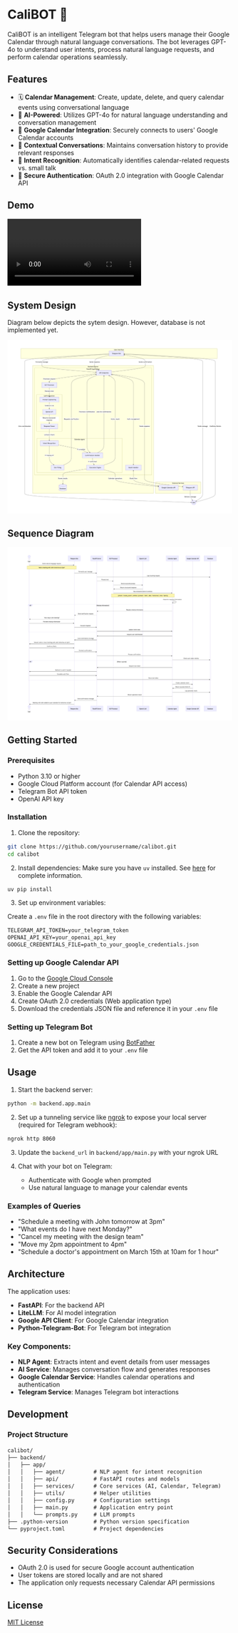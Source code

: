 # CaliBOT 📅

CaliBOT is an intelligent Telegram bot that helps users manage their Google Calendar through natural language conversations. The bot leverages GPT-4o to understand user intents, process natural language requests, and perform calendar operations seamlessly.

## Features

- 🗓️ **Calendar Management**: Create, update, delete, and query calendar events using conversational language
- 🤖 **AI-Powered**: Utilizes GPT-4o for natural language understanding and conversation management
- 🔄 **Google Calendar Integration**: Securely connects to users' Google Calendar accounts
- 💬 **Contextual Conversations**: Maintains conversation history to provide relevant responses
- 🧠 **Intent Recognition**: Automatically identifies calendar-related requests vs. small talk
- 🔐 **Secure Authentication**: OAuth 2.0 integration with Google Calendar API

## Demo

![demo](calibot_demo.mp4)

## System Design

Diagram below depicts the sytem design. However, database is not implemented yet.

![system_design](calibot_system_design.png)

## Sequence Diagram

![sequence_diagram](calibot_sequence_diagram.png)

## Getting Started

### Prerequisites

- Python 3.10 or higher
- Google Cloud Platform account (for Calendar API access)
- Telegram Bot API token
- OpenAI API key

### Installation

1. Clone the repository:

```bash
git clone https://github.com/yourusername/calibot.git
cd calibot
```

2. Install dependencies:
   Make sure you have `uv` installed. See [here](https://docs.astral.sh/uv/) for complete information.

```bash
uv pip install
```

3. Set up environment variables:

Create a `.env` file in the root directory with the following variables:

```
TELEGRAM_API_TOKEN=your_telegram_token
OPENAI_API_KEY=your_openai_api_key
GOOGLE_CREDENTIALS_FILE=path_to_your_google_credentials.json
```

### Setting up Google Calendar API

1. Go to the [Google Cloud Console](https://console.cloud.google.com/)
2. Create a new project
3. Enable the Google Calendar API
4. Create OAuth 2.0 credentials (Web application type)
5. Download the credentials JSON file and reference it in your `.env` file

### Setting up Telegram Bot

1. Create a new bot on Telegram using [BotFather](https://t.me/botfather)
2. Get the API token and add it to your `.env` file

## Usage

1. Start the backend server:

```bash
python -m backend.app.main
```

2. Set up a tunneling service like [ngrok](https://ngrok.com/) to expose your local server (required for Telegram webhook):

```bash
ngrok http 8060
```

3. Update the `backend_url` in `backend/app/main.py` with your ngrok URL

4. Chat with your bot on Telegram:
   - Authenticate with Google when prompted
   - Use natural language to manage your calendar events

### Examples of Queries

- "Schedule a meeting with John tomorrow at 3pm"
- "What events do I have next Monday?"
- "Cancel my meeting with the design team"
- "Move my 2pm appointment to 4pm"
- "Schedule a doctor's appointment on March 15th at 10am for 1 hour"

## Architecture

The application uses:

- **FastAPI**: For the backend API
- **LiteLLM**: For AI model integration
- **Google API Client**: For Google Calendar integration
- **Python-Telegram-Bot**: For Telegram bot integration

### Key Components:

- **NLP Agent**: Extracts intent and event details from user messages
- **AI Service**: Manages conversation flow and generates responses
- **Google Calendar Service**: Handles calendar operations and authentication
- **Telegram Service**: Manages Telegram bot interactions

## Development

### Project Structure

```
calibot/
├── backend/
│   ├── app/
│   │   ├── agent/         # NLP agent for intent recognition
│   │   ├── api/           # FastAPI routes and models
│   │   ├── services/      # Core services (AI, Calendar, Telegram)
│   │   ├── utils/         # Helper utilities
│   │   ├── config.py      # Configuration settings
│   │   ├── main.py        # Application entry point
│   │   └── prompts.py     # LLM prompts
├── .python-version        # Python version specification
└── pyproject.toml         # Project dependencies
```

## Security Considerations

- OAuth 2.0 is used for secure Google account authentication
- User tokens are stored locally and are not shared
- The application only requests necessary Calendar API permissions

## License

[MIT License](LICENSE)
